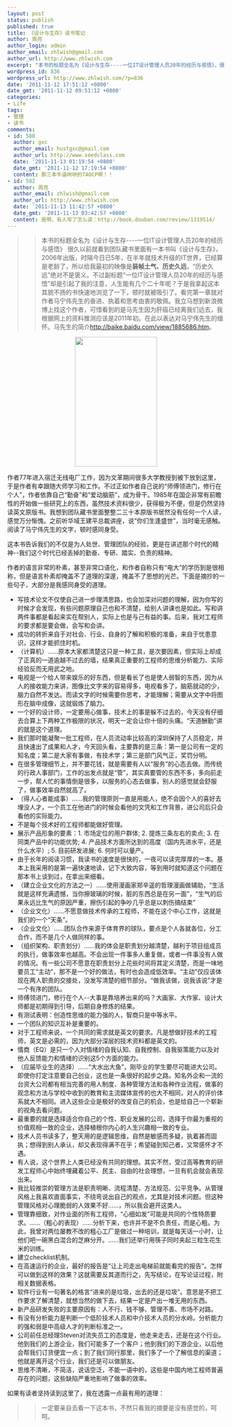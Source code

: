 ```yaml
---
layout: post
status: publish
published: true
title: 《设计与生存》读书笔记
author: 周亮
author_login: admin
author_email: zhlwish@gmail.com
author_url: http://www.zhlwish.com
excerpt: "本书的标题全名为《设计与生存----一位IT设计管理人员20年的经历与感悟》，很久以前就看到团队藏书里面有一本书叫《设计与生存》，2006年出版，时隔今日已5年，在半年就技术升级的IT世界，已经算是老龄了，所以给我最初的映像是装帧土气、历史久远，“历史久远”绝对不是褒义。不过副标题“一位IT设计管理人员20年的经历与感悟”却是引起了我的注意，人生能有几个二十年呢？于是我拿起这本其貌不扬的书快速地浏览了一下，顿时就被吸引了。看完第一章就对作者马宁伟先生的奋进、执着和思考由衷的敬佩。我立马想到新浪微博上找这个作者，可惜看到的是马先生因为肝癌已经离我们远去，我根据网上的资料推测应该是2011年初。在此以表达对马宁伟先生的缅怀。"
wordpress_id: 836
wordpress_url: http://www.zhlwish.com/?p=836
date: '2011-11-12 17:51:12 +0800'
date_gmt: '2011-11-12 09:51:12 +0800'
categories:
- Life
tags:
- 管理
- 读书
comments:
- id: 580
  author: gxc
  author_email: hustgxc@gmail.com
  author_url: http://www.seedclass.com
  date: '2011-11-13 01:19:54 +0800'
  date_gmt: '2011-11-12 17:19:54 +0800'
  content: 那三本牛逼哄哄的TAOCP啊！！
- id: 582
  author: 周亮
  author_email: zhlwish@gmail.com
  author_url: http://www.zhlwish.com
  date: '2011-11-13 11:42:57 +0800'
  date_gmt: '2011-11-13 03:42:57 +0800'
  content: 是啊，有人写了怎么读：http://book.douban.com/review/1319514/
---
```


>> 本书的标题全名为《设计与生存----一位IT设计管理人员20年的经历与感悟》
很久以前就看到团队藏书里面有一本书叫《设计与生存》，2006年出版，时隔今日已5年，在半年就技术升级的IT世界，已经算是老龄了，所以给我最初的映像是**装帧土气、历史久远**，“历史久远”绝对不是褒义。不过副标题“一位IT设计管理人员20年的经历与感悟”却是引起了我的注意，人生能有几个二十年呢？于是我拿起这本其貌不扬的书快速地浏览了一下，顿时就被吸引了。看完第一章就对作者马宁伟先生的奋进、执着和思考由衷的敬佩。我立马想到新浪微博上找这个作者，可惜看到的是马先生因为肝癌已经离我们远去，我根据网上的资料推测应该是2011年初。在此以表达对马宁伟先生的缅怀。马先生的简介<a href="http://baike.baidu.com/view/1885686.htm">http://baike.baidu.com/view/1885686.htm</a>。

<p style="text-align: center;"><a href="http://www.zhlwish.com/wp-content/uploads/2011/11/476107c8jw1dn03hsc5jrj.jpg"><img class="size-medium wp-image-838 aligncenter" title="设计与生存--一位IT设计管理人员20年的经历与感悟" src="http://www.zhlwish.com/wp-content/uploads/2011/11/476107c8jw1dn03hsc5jrj-190x300.jpg" alt="" width="190" height="300" /></a>

作者77年进入宿迁无线电厂工作，因为文革期间很多大学教授到被下放到这里，于是作者有幸跟随大师学习和工作。不过正如作者自己说的“师傅领进门，修行在个人”，作者依靠自己“勤奋”和“爱动脑筋”，成为骨干。1985年在国企非常有前瞻性的开始做一些研究上的东西，虽然技术资料很少，获得极为不便，但是仍然坚持读英文原版书。我想到团队藏书里面整整二三十本原版书居然没有任何一个人读，感觉万分惭愧。之前听华域王建平总裁讲座，说“你们生逢盛世”，当时毫无感触。阅读了马宁伟先生的文字，顿时感同身受。

这本书告诉我们的不仅是为人处世、管理团队的经验，更是在讲述那个时代的精神--我们这个时代已经丢掉的勤奋、专研、踏实、负责的精神。

作者的语言非常的朴素，甚至非常口语化，和作者自称只有“电大”的学历到是很相称，但是语言朴素却掩盖不了道理的深邃，掩盖不了思想的光芒。下面是摘抄的一些句子，大部分是我感同身受的道理。

* 写技术论文不仅使自己进一步理清思路，也会加深对问题的理解，因为你写的时候才会发现，有些问题原理自己也和不清楚，给别人讲课也是如此。写和讲两件事都是看起来实在帮别人，实际上也是与己有益的事。后来，我对工程师的要求都是要会做，会写和会讲。
* 成功的转折来自于对社会、行业、自身的了解和积极的准备，来自于忧患意识，这样才能抓住时机。
* （计算机）……原本大家都清楚这只是一种工具，是次要因素，但实际上却成了正真的一道逾越不过去的墙，结果真正重要的工程师的思维分析能力、实际经验反而无用武之地。
* 电视是一个给人带来娱乐的好东西，但是看长了也是使人弱智的东西，因为从人的接收能力来讲，图像比文字来的容易得多，电视看多了，脑筋就动的少，脑力自然不发达。而读文字的时候需要你思考，才能理解；需要从文字中将图形在脑中成像，这就锻炼了脑力。
* 一个好的设计师，一定要用心做事，技术上的事是躲不过去的，今天没有仔细去合算上下两种工作极限的状况，明天一定会让你十倍的头痛。“天道酬勤”讲的就是这个道理。
* 我们那时能凝聚一批工程师，在人员流动率比较高的深圳保持了人员稳定，并且快速出了成果和人才，今天回头看，主要靠的是三条：第一是公司有一定的知名度；第二是大家有事做，有技术学；第三是部门风气正，奖罚分明。
* 在很多管理细节上，并不要花钱，就是需要有人以“服务”的心态去做。而传统的行政人事部门，工作的出发点就是“管”，其实真要管的东西不多，多向前走一步，帮人忙的事情倒是很多，以服务的心态去做事，别人的感觉就会舒服了，做事效率自然就高了。
* （得人心者能成事）……我的管理原则一直是用能人，绝不会因个人的喜好去埋没人才，一个员工在他进门的时候会看他的文凭和工作背景，进公司后只会看他的实际能力。
* 不是每个技术好的工程师都能做好管理。
* 展示产品形象的要素：1. 市场定位的用户群体; 2. 提炼三条左右的卖点; 3. 在同类产品中的功能优势; 4. 产品技术方面所达到的高度（国内先进水平，还是什么水平）; 5. 目前研发进展; 6. 何时可以量产。
* 由于长年的阅读习惯，我读书的速度是很快的，一夜可以读完厚厚的一本。基本上我采用的是第一遍快速地读，记下大致内容，等到用时就知道这个问题在那本书上谈到过，在拿出来细看。
* （建立企业文化的方法之一）……使用漫画家郑辛遥的哲理漫画做辅助，“生活就是这样充满遗憾，当你擦玻璃的时候，脏的东西总是在另一面”，“生气的后果永远比生气的原因严重，擦伤引起的争吵几乎总是以刺伤搞结束”
* （企业文化）……不愿意做技术传承的工程师，不能在这个中心工作，这就是我们的一个“天条”。
* （企业文化）……团队合作来源于体育界的球队，要点是个人各就各位，分工合作，而不是几个人做同样的事。
* （组织架构、职责划分）……我的体会是职责划分越清楚，越利于项目组成员的执行，做事效率也越高。不会出现一件事多人重复做，或者一件事没有人做的情况。有一些公司不愿意在职责划分上花些时间将其定义清楚，而是一味地要员工“主动”，那不是一个好的做法，有时也会造成低效率。“主动”仅应该体现在两人职责的交接处，没发写清楚的细节部分。“做我该做，说我该说”才是一个有序的团队。
* 师傅领进门，修行在个人--大事是靠培养出来的吗？大画家、大作家、设计大师都是初期得到引导，后期自身修炼的结果。
* 有测试表明：创造性思维的能力强的人，智商只是中等水平。
* 一个团队的知识互补是重要的。
* 对于工程师来说，一个共同的需求就是英文的要求。凡是想做好技术的工程师，英文是必需的，因为大部分深层的技术资料都是英文的。
* 情商（EQ）是只一个人对情绪的自我认知、自我控制、自我驱策能力以及对他人反馈能力和情绪的识别这5个方面的能力。
* （应届毕业生的选择）……“大水出大鱼”，刚毕业的学生要尽可能进大公司。即使你打定注意要自己创业，这也是一条很好的起步之路。知名外企和一流的台资大公司都有相当完善的用人制度、各种管理方法和各种作业流程，做事的观念和方法与学校中收到的教育和主流媒体宣传的也大不相同，对人的评价体系就大不相同。进入这些企业是极好的改变自己的机会，也是给自己一个崭新的视角去看问题。
* 最重要的就是选择适合你自己的个性、职业发展的公司，选择于你最为重视的价值观相一致的企业，选择植根你内心的人生兴趣相一致的专业。
* 技术人员书读多了，整天用的是逻辑思维，自然是敏感而多疑，执着甚而固执；想得到别人承认，却又表现得满不在乎；希望碰到知己者，又常感怀才不遇。
* 有人说，这个世界上人类已经没有共同的理想。其实不然，受过高等教育的研发工程师心中始终埋藏着公平、民主、自由的社会理想，一旦有机会就会表现出来。
* 我比较推崇的管理方法是职责明晰、流程清楚、方法规范、公平竞争。从管理风格上我喜欢直面事实，不绕弯说出自己的观点，尤其是对技术问题。但这种管理风格对心理脆弱的人效果不好……，所以我会避开这类人。
* 管理靠细致，对作业面的所有工程师，“心细如发”可能是共同的个性特质要求。……（粗心的表现）……分析下来，也许并不是不负责任，而是心粗。为此，我曾对两位屡教不改的粗心工厂是做过一种培训，就是每天话一小时，让他们吧一碗黑白混合的芝麻分开。……我们还举行用筷子同时夹起三粒生花生米的训练。
* 建立checklist机制。
* 在高速运行的企业，最好的报告是“让上司走出电梯前就能看完的报告”。怎样可以做到这样的效果？这就需要反其道而行之，先写结论，在写论证过程，附相关数据表格。
* 软件行业有一句著名的格言“进来的是垃圾，出去的还是垃圾”。意思是不把工作要求了解清楚，就想当然的做下去，结果一定是产出一堆无用的东西。
* 新产品研发失败的主要原因有：人不行、钱不够、管理不善、市场不对路。
* 有没有分析能力是判断一个低阶技术人员和中介技术人员的分水岭。分析能力的强和弱是中高级人才的判断标准之一。
* 公司前任总经理Steven对流失员工的态度是，他走来走去，还是在这个行业。他到我们的上游企业，我们可能多了一个客户；他到我们的下游企业，以后他会帮我们订货便宜一点；到了我们同行那里，我们多了一个了解信息的渠道；他就是离开这个行业，我们还是可以做朋友。
* 思维不清晰，不简洁，说话空泛，不能一语中的，这些是中国内地工程师普遍存在的问题，这些缺陷严重地影响了做事的效率。

如果有读者坚持读到这里了，我在透露一点最有用的道理：

>> 一定要亲自去看一下这本书，不然只看我的摘要是没有感觉的，呵呵。
